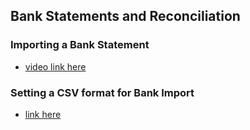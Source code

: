 ## Bank Statements and Reconciliation
### Importing a Bank Statement
  - [video link here](https://www.youtube.com/watch?v=G4MFUkYvPKo)
### Setting a CSV format for Bank Import
  - [link here](https://www.crestwood.com/2019/05/03/how-to-define-a-csv-file-to-import-bank-statement-information-into-microsoft-dynamics-365-bc/)

